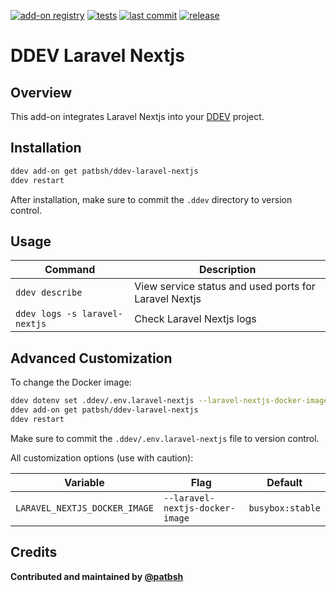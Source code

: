 [![add-on registry](https://img.shields.io/badge/DDEV-Add--on_Registry-blue)](https://addons.ddev.com)
[![tests](https://github.com/patbsh/ddev-laravel-nextjs/actions/workflows/tests.yml/badge.svg?branch=main)](https://github.com/patbsh/ddev-laravel-nextjs/actions/workflows/tests.yml?query=branch%3Amain)
[![last commit](https://img.shields.io/github/last-commit/patbsh/ddev-laravel-nextjs)](https://github.com/patbsh/ddev-laravel-nextjs/commits)
[![release](https://img.shields.io/github/v/release/patbsh/ddev-laravel-nextjs)](https://github.com/patbsh/ddev-laravel-nextjs/releases/latest)

# DDEV Laravel Nextjs

## Overview

This add-on integrates Laravel Nextjs into your [DDEV](https://ddev.com/) project.

## Installation

```bash
ddev add-on get patbsh/ddev-laravel-nextjs
ddev restart
```

After installation, make sure to commit the `.ddev` directory to version control.

## Usage

| Command | Description |
| ------- | ----------- |
| `ddev describe` | View service status and used ports for Laravel Nextjs |
| `ddev logs -s laravel-nextjs` | Check Laravel Nextjs logs |

## Advanced Customization

To change the Docker image:

```bash
ddev dotenv set .ddev/.env.laravel-nextjs --laravel-nextjs-docker-image="busybox:stable"
ddev add-on get patbsh/ddev-laravel-nextjs
ddev restart
```

Make sure to commit the `.ddev/.env.laravel-nextjs` file to version control.

All customization options (use with caution):

| Variable | Flag | Default |
| -------- | ---- | ------- |
| `LARAVEL_NEXTJS_DOCKER_IMAGE` | `--laravel-nextjs-docker-image` | `busybox:stable` |

## Credits

**Contributed and maintained by [@patbsh](https://github.com/patbsh)**

